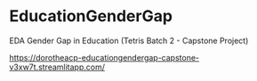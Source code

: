 # EducationGenderGap
EDA Gender Gap in Education
(Tetris Batch 2 - Capstone Project)

https://dorotheacp-educationgendergap-capstone-v3xw7t.streamlitapp.com/
